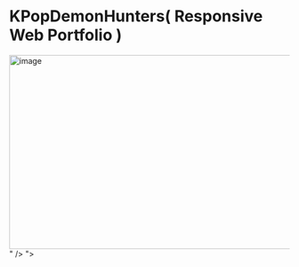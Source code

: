 # KPopDemonHunters( Responsive Web Portfolio )
<div>
  <img src="<img scr="<img width="650" height="350" alt="image" src="https://github.com/user-attachments/assets/8c8bf12f-be0a-4fee-9196-a07e7d4d40d0" />
" />
">
</div>
